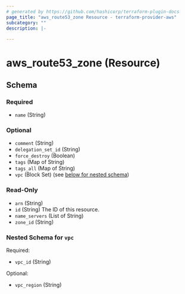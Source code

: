 ```yaml
---
# generated by https://github.com/hashicorp/terraform-plugin-docs
page_title: "aws_route53_zone Resource - terraform-provider-aws"
subcategory: ""
description: |-
  
---
```


# aws_route53_zone (Resource)





<!-- schema generated by tfplugindocs -->
## Schema

### Required

- `name` (String)

### Optional

- `comment` (String)
- `delegation_set_id` (String)
- `force_destroy` (Boolean)
- `tags` (Map of String)
- `tags_all` (Map of String)
- `vpc` (Block Set) (see [below for nested schema](#nestedblock--vpc))

### Read-Only

- `arn` (String)
- `id` (String) The ID of this resource.
- `name_servers` (List of String)
- `zone_id` (String)

<a id="nestedblock--vpc"></a>
### Nested Schema for `vpc`

Required:

- `vpc_id` (String)

Optional:

- `vpc_region` (String)
